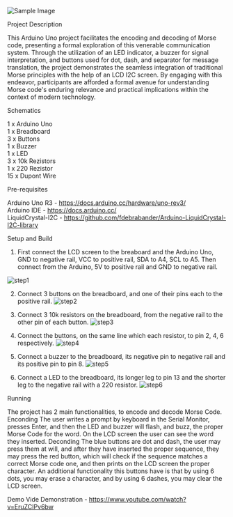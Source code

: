 ![Sample Image](https://github.com/at-cs-ubbcluj-ro/individual-project-razvanclaudiu/assets/91084651/678f8589-bf38-4997-9634-266da586ffe6)

Project Description

This Arduino Uno project facilitates the encoding and decoding of Morse code, presenting a formal exploration of this venerable communication system. Through the utilization of an LED indicator, a buzzer for signal interpretation, and buttons used for dot, dash, and separator for message translation, the project demonstrates the seamless integration of traditional Morse principles with the help of an LCD I2C screen. By engaging with this endeavor, participants are afforded a formal avenue for understanding Morse code's enduring relevance and practical implications within the context of modern technology.

Schematics

1 x Arduino Uno <br />
1 x Breadboard <br />
3 x Buttons <br />
1 x Buzzer <br />
1 x LED <br />
3 x 10k Rezistors <br />
1 x 220 Rezistor <br />
15 x Dupont Wire <br />

Pre-requisites

Arduino Uno R3 - https://docs.arduino.cc/hardware/uno-rev3/ <br />
Arduino IDE - https://docs.arduino.cc/ <br />
LiquidCrystal-I2C - https://github.com/fdebrabander/Arduino-LiquidCrystal-I2C-library <br />


Setup and Build

1. First connect the LCD screen to the breaboard and the Arduino Uno, GND to negative rail, VCC to positive rail, SDA to A4, SCL to A5. Then connect from the Arduino, 5V to positive rail and GND to negative rail.

![step1](https://github.com/at-cs-ubbcluj-ro/individual-project-razvanclaudiu/assets/91084651/e2be6511-34e1-49fe-9ab2-4cf548b7f69f)

2. Connect 3 buttons on the breadboard, and one of their pins each to the positive rail.
![step2](https://github.com/at-cs-ubbcluj-ro/individual-project-razvanclaudiu/assets/91084651/dae3769c-3ec8-4c04-9ef2-99c8e16e2528)

3. Connect 3 10k resistors on the breadboard, from the negative rail to the other pin of each button.
![step3](https://github.com/at-cs-ubbcluj-ro/individual-project-razvanclaudiu/assets/91084651/381db798-2737-4332-9c6f-a14863906994)

4. Connect the buttons, on the same line which each resistor, to pin 2, 4, 6 respectively.
![step4](https://github.com/at-cs-ubbcluj-ro/individual-project-razvanclaudiu/assets/91084651/3ef30d19-e9fc-466c-b0b9-c8ba5794b311)

5. Connect a buzzer to the breadboard, its negative pin to negative rail and its positive pin to pin 8.
![step5](https://github.com/at-cs-ubbcluj-ro/individual-project-razvanclaudiu/assets/91084651/ca8c6d89-45da-4b3a-9964-0e2b88ac2ba1)

6. Connect a LED to the breadboard, its longer leg to pin 13 and the shorter leg to the negative rail with a 220 resistor.
![step6](https://github.com/at-cs-ubbcluj-ro/individual-project-razvanclaudiu/assets/91084651/8a0d13f2-b1c9-4832-8a54-ecd23400c285)

Running

The project has 2 main functionalities, to encode and decode Morse Code.
Enconding
The user writes a prompt by keyboard in the Serial Monitor, presses Enter, and then the LED and buzzer will flash, and buzz, the proper Morse Code for the word. On the LCD screen the user can see the word they inserted.
Deconding
The blue buttons are dot and dash, the user may press them at will, and after they have inserted the proper sequence, they may press the red button, which will check if the sequence matches a correct Morse code one, and then prints on the LCD screen the proper character. An additional functionality this buttons have is that by using 6 dots, you may erase a character, and by using 6 dashes, you may clear the LCD screen. <br />

Demo
Vide Demonstration - https://www.youtube.com/watch?v=EruZCIPv6bw
